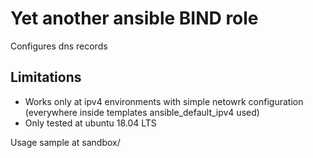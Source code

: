 # Yet another ansible BIND role

Configures dns records

## Limitations

* Works only at ipv4 environments with simple netowrk configuration (everywhere inside templates ansible_default_ipv4 used)
* Only tested at ubuntu 18.04 LTS

Usage sample at sandbox/